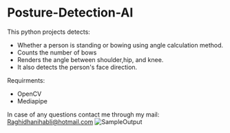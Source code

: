 # Posture-Detection-AI
This python projects detects:
- Whether a person is standing or bowing using angle calculation method.
- Counts the number of bows
- Renders the angle between shoulder,hip, and knee. 
- It also detects the person's face direction.

Requirments:
- OpenCV
- Mediapipe

In case of any questions contact me through my mail:
Raghidhanihabli@hotmail.com
![SampleOutput](https://user-images.githubusercontent.com/98494504/157342483-1b7a25d7-8e41-4b07-9020-80579679eafb.PNG)
